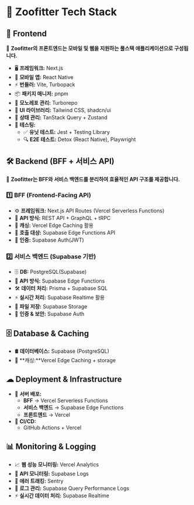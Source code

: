 # **🚀 Zoofitter Tech Stack**

## **🎨 Frontend**

🎯 **Zoofitter의 프론트엔드는 모바일 및 웹을 지원하는 풀스택 애플리케이션으로 구성됩니다.**

- 🖥 **프레임워크:** Next.js
- 📱 **모바일 앱:** React Native
- ⚡ **번들러:** Vite, Turbopack
- 📦 **패키지 매니저:** pnpm
- 📂 **모노레포 관리:** Turborepo
- 🎨 **UI 라이브러리:** Tailwind CSS, shadcn/ui
- 🔄 **상태 관리:** TanStack Query + Zustand
- 🧪 **테스팅:**
  - ✅ **유닛 테스트:** Jest + Testing Library
  - 🔍 **E2E 테스트:** Detox (React Native), Playwright

## **🛠 Backend (BFF + 서비스 API)**

🔗 **Zoofitter는 BFF와 서비스 백엔드를 분리하여 효율적인 API 구조를 제공합니다.**

### **1️⃣ BFF (Frontend-Facing API)**

- ⚙ **프레임워크:** Next.js API Routes (Vercel Serverless Functions)
- 🔗 **API 방식:** REST API + GraphQL + tRPC
- 🚀 **캐싱:** Vercel Edge Caching 활용
- 🎯 **호출 대상:** Supabase Edge Functions API
- 🔐 **인증:** Supabase Auth(JWT)

### **2️⃣ 서비스 백엔드 (Supabase 기반)**

- 🗄 **DB:** PostgreSQL(Supabase)
- 🔗 **API 방식:** Supabase Edge Functions
- 🛠 **데이터 처리:** Prisma + Supabase SQL
- ⚡ **실시간 처리:** Supabase Realtime 활용
- 📂 **파일 저장:** Supabase Storage
- 🔐 **인증 & 보안:** Supabase Auth

## **🗄 Database & Caching**

- 🛢 **데이터베이스:** Supabase (PostgreSQL)
- 🚀 **캐싱:**Vercel Edge Caching + storage 

## **☁ Deployment & Infrastructure**

- 🚀 **서버 배포:**
  - **BFF** → Vercel Serverless Functions
  - **서비스 백엔드** → Supabase Edge Functions
  - **프론트엔드** → Vercel
- 🔄 **CI/CD:**
  - GitHub Actions + Vercel

## **📊 Monitoring & Logging**

- 📈 **웹 성능 모니터링:** Vercel Analytics
- 🔎 **API 모니터링:** Supabase Logs
- 🚨 **에러 트래킹:** Sentry
- 📝 **로그 관리:** Supabase Query Performance Logs
- ⚡ **실시간 데이터 처리:** Supabase Realtime


